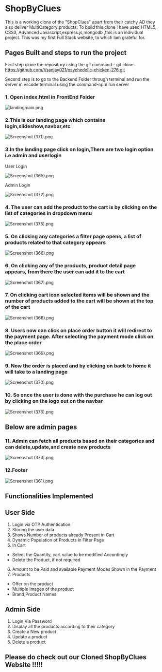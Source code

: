 # ShopByClues

This is a working clone of the "ShopClues" apart from their catchy AD they also deliver MultiCategory products. To build this clone I have used HTML5, CSS3, Advanced Javascript,express.js,mongodb ,this is an individual project. This was my first Full Stack website, to which Iam grateful for.

## Pages Built and steps to run the project

First step clone the repository using the git command - git clone https://github.com/Vsanjay021/psychedelic-chicken-276.git

Second step is to go to the Backend Folder through terminal and run the server in vscode terminal
using the command-npm run server

### 1. Open index.html in FrontEnd Folder

![landingmain.png](https://masai-course.s3.ap-south-1.amazonaws.com/editor/uploads/2023-01-23/landingmain_945537.png)

### 2.This is our landing page which contains login,slideshow,navbar,etc

![Screenshot (371).png](https://masai-course.s3.ap-south-1.amazonaws.com/editor/uploads/2023-01-23/Screenshot%20%28371%29_249462.png)

### 3.In the landing page click on login,There are two login option i.e admin and userlogin

User Login

![Screenshot (365).png](https://masai-course.s3.ap-south-1.amazonaws.com/editor/uploads/2023-01-23/Screenshot%20%28365%29_353214.png)

Admin Login

![Screenshot (372).png](https://masai-course.s3.ap-south-1.amazonaws.com/editor/uploads/2023-01-23/Screenshot%20%28372%29_851828.png)


### 4. The user can add the product to the cart is by clicking on the list of categories in dropdown menu

![Screenshot (375).png](https://masai-course.s3.ap-south-1.amazonaws.com/editor/uploads/2023-01-23/Screenshot%20%28375%29_814751.png)

### 5. On clicking any categories a filter page opens, a list of products related to that category appears 

![Screenshot (366).png](https://masai-course.s3.ap-south-1.amazonaws.com/editor/uploads/2023-01-23/Screenshot%20%28366%29_948108.png)

### 6. On clicking any of the products, product detail page appears, from there the user can add it to the cart 

![Screenshot (367).png](https://masai-course.s3.ap-south-1.amazonaws.com/editor/uploads/2023-01-23/Screenshot%20%28367%29_694395.png)

### 7. On clicking cart icon selected items will be shown and the number of products added to the cart will be shown at the top of the cart

![Screenshot (368).png](https://masai-course.s3.ap-south-1.amazonaws.com/editor/uploads/2023-01-23/Screenshot%20%28368%29_122615.png)

### 8. Users now can click on place order button it will redirect to the payment page. After selecting the payment mode click on the place order

![Screenshot (369).png](https://masai-course.s3.ap-south-1.amazonaws.com/editor/uploads/2023-01-23/Screenshot%20%28369%29_320660.png)

### 9. Now the order is placed and by clicking on back to home it will take to a landing page 

![Screenshot (370).png](https://masai-course.s3.ap-south-1.amazonaws.com/editor/uploads/2023-01-23/Screenshot%20%28370%29_816444.png)

### 10. So once the user is done with the purchase he can log out by clicking on the logo out on the navbar

![Screenshot (376).png](https://masai-course.s3.ap-south-1.amazonaws.com/editor/uploads/2023-01-23/Screenshot%20%28376%29_537387.png)

## Below are admin pages

### 11. Admin can fetch all products based on their categories and can delete,update,and create new products

![Screenshot (373).png](https://masai-course.s3.ap-south-1.amazonaws.com/editor/uploads/2023-01-23/Screenshot%20%28373%29_560022.png)


### 12.Footer 

![Screenshot (361).png](https://masai-course.s3.ap-south-1.amazonaws.com/editor/uploads/2023-01-23/Screenshot%20%28361%29_668523.png)


## Functionalities Implemented

## User Side
1. Login via OTP Authentication
2. Storing the user data
3. Shows Number of products already Present in Cart
4. Dynamic Population of Products in Filter Page
5. In Cart
- Select the Quantity, cart value to be modified Accordingly
- Delete the Product, if not required
6. Amount to be Paid and available Payment Modes Shown in the Payment
8. Products
- Offer on the product
- Multiple Images of the product
- Brand,Product Names

## Admin Side

1. Login Via Password
2. Display all the products according to their category
3. Create a New product
4. Update a product
5. Delete a product

## Please do check out our Cloned ShopByClues Website !!!!!
